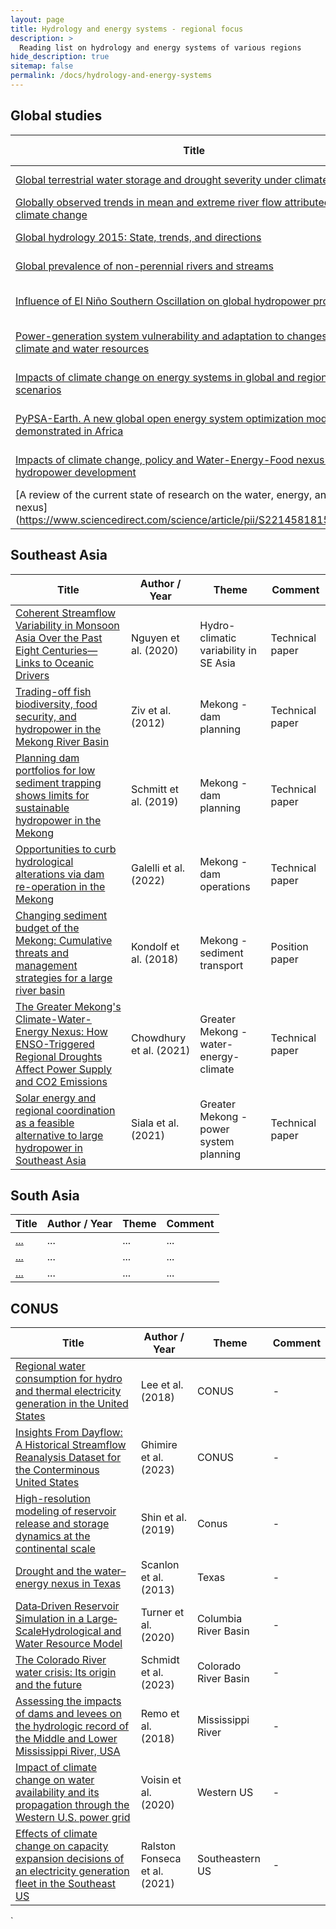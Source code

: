 ```yaml
---
layout: page
title: Hydrology and energy systems - regional focus
description: >
  Reading list on hydrology and energy systems of various regions
hide_description: true
sitemap: false
permalink: /docs/hydrology-and-energy-systems
---
```


## Global studies

| **Title** | **Author / Year** | **Theme** | **Comment** |
|-----------|-------------------|-----------|-------------|
| [Global terrestrial water storage and drought severity under climate change](https://www.nature.com/articles/s41558-020-00972-w) | Pokhrel et al. (2021) | Hydrology | - |
| [Globally observed trends in mean and extreme river flow attributed to climate change](https://www.science.org/doi/10.1126/science.aba3996) | Gudmindsson et al. (2021) | Hydrology | - |
| [Global hydrology 2015: State, trends, and directions](https://agupubs.onlinelibrary.wiley.com/doi/full/10.1002/2015WR017173) | Bierkens (2015) | Hydrology | - |
| [Global prevalence of non-perennial rivers and streams](https://www.nature.com/articles/s41586-021-03565-5) | Messager et al. (2021) | Hydrology | - |
| [Influence of El Niño Southern Oscillation on global hydropower production](https://iopscience.iop.org/article/10.1088/1748-9326/aa5ef8/meta) | Ng et al. (2017) | Water-energy-climate | - |
| [Power-generation system vulnerability and adaptation to changes in climate and water resources](https://www.nature.com/articles/nclimate2903) | van Vliet et al. (2016) | Water-energy-climate | - |
| [Impacts of climate change on energy systems in global and regional scenarios](https://www.nature.com/articles/s41560-020-0664-z) | Yalew et al. (2020) | Water-energy-climate | - |
| [PyPSA-Earth. A new global open energy system optimization model demonstrated in Africa](https://www.sciencedirect.com/science/article/pii/S0306261923004609) | Parzen et al. (2023) | Power system modelling | - |
| [Impacts of climate change, policy and Water-Energy-Food nexus on hydropower development](https://www.sciencedirect.com/science/article/abs/pii/S0960148117309928) | Zhang et al. (2018) | Water-energy-food | - |
| [A review of the current state of research on the water, energy, and food nexus] (https://www.sciencedirect.com/science/article/pii/S2214581815001251) | Endo et al. (2017) | Water-energy-food | - |

## Southeast Asia

| **Title** | **Author / Year** | **Theme** | **Comment** |
|-----------|-------------------|-----------|-------------|
| [Coherent Streamflow Variability in Monsoon Asia Over the Past Eight Centuries—Links to Oceanic Drivers](https://agupubs.onlinelibrary.wiley.com/doi/full/10.1029/2020WR027883) | Nguyen et al. (2020) | Hydro-climatic variability in SE Asia | Technical paper |
| [Trading-off fish biodiversity, food security, and hydropower in the Mekong River Basin](https://www.pnas.org/doi/full/10.1073/pnas.1201423109) | Ziv et al. (2012) | Mekong - dam planning | Technical paper |
| [Planning dam portfolios for low sediment trapping shows limits for sustainable hydropower in the Mekong](https://www.science.org/doi/10.1126/sciadv.aaw2175) | Schmitt et al. (2019) | Mekong - dam planning | Technical paper |
| [Opportunities to curb hydrological alterations via dam re-operation in the Mekong](https://www.nature.com/articles/s41893-022-00971-z) | Galelli et al. (2022) | Mekong - dam operations | Technical paper |
| [Changing sediment budget of the Mekong: Cumulative threats and management strategies for a large river basin](https://www.sciencedirect.com/science/article/abs/pii/S0048969717334198) | Kondolf et al. (2018) | Mekong - sediment transport | Position paper |
| [The Greater Mekong's Climate-Water-Energy Nexus: How ENSO-Triggered Regional Droughts Affect Power Supply and CO2 Emissions](https://agupubs.onlinelibrary.wiley.com/doi/full/10.1029/2020EF001814) | Chowdhury et al. (2021) | Greater Mekong - water-energy-climate | Technical paper |
| [Solar energy and regional coordination as a feasible alternative to large hydropower in Southeast Asia](https://www.nature.com/articles/s41467-021-24437-6) | Siala et al. (2021) | Greater Mekong - power system planning | Technical paper |

## South Asia

| **Title** | **Author / Year** | **Theme** | **Comment** |
|-----------|-------------------|-----------|-------------|
| [...]() | ... | ... | ... |
| [...]() | ... | ... | ... |
| [...]() | ... | ... | ... |

## CONUS

| **Title** | **Author / Year** | **Theme** | **Comment** |
|-----------|-------------------|-----------|-------------|
| [Regional water consumption for hydro and thermal electricity generation in the United States](https://www.sciencedirect.com/science/article/pii/S0306261917305263?casa_token=Zpvp-WGAjYAAAAAA:gIN3opp3qJNlRNLKJAlzIrtRGpcvGIUQixxv5cYw3wI1Da5MYixnEbNomcLEHZPbA_I8qdw1kY_Q) | Lee et al. (2018) | CONUS | - |
| [Insights From Dayflow: A Historical Streamflow Reanalysis Dataset for the Conterminous United States](https://agupubs.onlinelibrary.wiley.com/doi/full/10.1029/2022WR032312) | Ghimire et al. (2023) | CONUS | - |
| [High-resolution modeling of reservoir release and storage dynamics at the continental scale](https://agupubs.onlinelibrary.wiley.com/doi/full/10.1029/2018wr023025) | Shin et al. (2019) | Conus | - |
| [Drought and the water–energy nexus in Texas](https://iopscience.iop.org/article/10.1088/1748-9326/8/4/045033/pdf) | Scanlon et al. (2013) | Texas | - |
| [Data‐Driven Reservoir Simulation in a Large‐ScaleHydrological and Water Resource Model](https://agupubs.onlinelibrary.wiley.com/doi/full/10.1029/2020WR027902) | Turner et al. (2020) | Columbia River Basin | - |
| [The Colorado River water crisis: Its origin and the future](https://wires.onlinelibrary.wiley.com/doi/pdfdirect/10.1002/wat2.1672) | Schmidt et al. (2023) | Colorado River Basin | - |
| [Assessing the impacts of dams and levees on the hydrologic record of the Middle and Lower Mississippi River, USA](https://www.sciencedirect.com/science/article/pii/S0169555X18300047?casa_token=xaSubuegarUAAAAA:jrR5kM_Gjoxib1qJh44F1OsQBWRZkxdO6y7uL3EUer7cn1kv-ZAhWCPgfWHY46X-qFTupxRVs9oS) | Remo et al. (2018) | Mississippi River | - |
| [Impact of climate change on water availability and its propagation through the Western U.S. power grid](https://www.sciencedirect.com/science/article/pii/S030626192030979X) | Voisin et al. (2020) | Western US | - |
| [Effects of climate change on capacity expansion decisions of an electricity generation fleet in the Southeast US](https://pubs.acs.org/doi/epdf/10.1021/acs.est.0c06547) | Ralston Fonseca et al. (2021) | Southeastern US | - |








   `

